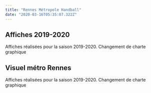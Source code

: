 ```yaml
---
title: "Rennes Métropole Handball"
date: "2020-03-16T05:35:07.322Z"
---
```


## Affiches 2019-2020

Affiches réalisées pour la saison 2019-2020. Changement de charte graphique

## Visuel métro Rennes

Affiches réalisées pour la saison 2019-2020. Changement de charte graphique
